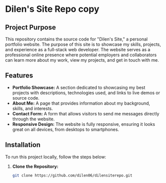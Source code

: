 # Dilen's Site Repo copy

## Project Purpose

This repository contains the source code for "Dilen's Site," a personal portfolio website. The purpose of this site is to showcase my skills, projects, and experience as a full-stack web developer. The website serves as a professional online presence where potential employers and collaborators can learn more about my work, view my projects, and get in touch with me.

## Features

- **Portfolio Showcase:** A section dedicated to showcasing my best projects with descriptions, technologies used, and links to live demos or source code.
- **About Me:** A page that provides information about my background, skills, and interests.
- **Contact Form:** A form that allows visitors to send me messages directly through the website.
- **Responsive Design:** The website is fully responsive, ensuring it looks great on all devices, from desktops to smartphones.

## Installation

To run this project locally, follow the steps below:

1. **Clone the Repository:**
   ```bash
   git clone https://github.com/dilen06/dilensiterepo.git
